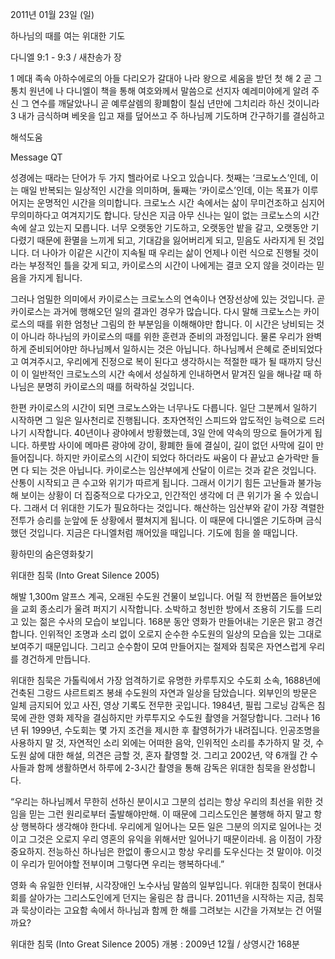 2011년 01월 23일 (일)

하나님의 때를 여는 위대한 기도



다니엘 9:1 - 9:3 / 새찬송가  장


1 메대 족속 아하수에로의 아들 다리오가 갈대아 나라 왕으로 세움을 받던 첫 해
2 곧 그 통치 원년에 나 다니엘이 책을 통해 여호와께서 말씀으로 선지자 예레미야에게 알려 주신 그 연수를 깨달았나니 곧 예루살렘의 황폐함이 칠십 년만에 그치리라 하신 것이니라
3 내가 금식하며 베옷을 입고 재를 덮어쓰고 주 하나님께 기도하며 간구하기를 결심하고

해석도움





Message QT

성경에는 때라는 단어가 두 가지 헬라어로 나오고 있습니다. 첫째는 ‘크로노스’인데, 이는 매일 반복되는 일상적인 시간을 의미하며, 둘째는 ‘카이로스’인데, 이는 목표가 이루어지는 운명적인 시간을 의미합니다. 크로노스 시간 속에서는 삶이 무미건조하고 심지어 무의미하다고 여겨지기도 합니다. 당신은 지금 아무 신나는 일이 없는 크로노스의 시간 속에 살고 있는지 모릅니다. 너무 오랫동안 기도하고, 오랫동안 밭을 갈고, 오랫동안 기다렸기 때문에 환멸을 느끼게 되고, 기대감을 잃어버리게 되고, 믿음도 사라지게 된 것입니다. 더 나아가 이같은 시간이 지속될 때 우리는 삶이 언제나 이런 식으로 진행될 것이라는 부정적인 틀을 갖게 되고, 카이로스의 시간이 나에게는 결코 오지 않을 것이라는 믿음을 가지게 됩니다. 

그러나 엄밀한 의미에서 카이로스는 크로노스의 연속이나 연장선상에 있는 것입니다. 곧 카이로스는 과거에 행해오던 일의 결과인 경우가 많습니다. 다시 말해 크로노스는 카이로스의 때를 위한 엄청난 그림의 한 부분임을 이해해야만 합니다. 이 시간은 낭비되는 것이 아니라 하나님의 카이로스의 때를 위한 훈련과 준비의 과정입니다. 물론 우리가 완벽하게 준비되어야만 하나님께서 일하시는 것은 아닙니다. 하나님께서 은혜로 준비되었다고 여겨주시고, 우리에게 진정으로 복이 된다고 생각하시는 적절한 때가 될 때까지 당신이 이 일반적인 크로노스의 시간 속에서 성실하게 인내하면서 맡겨진 일을 해나갈 때 하나님은 분명히 카이로스의 때를 허락하실 것입니다. 

한편 카이로스의 시간이 되면 크로노스와는 너무나도 다릅니다. 일단 그분께서 일하기 시작하면 그 일은 일사천리로 진행됩니다. 초자연적인 스피드와 압도적인 능력으로 드러나기 시작합니다. 40년이나 광야에서 방황했는데, 3일 안에 약속의 땅으로 들어가게 됩니다. 하룻밤 사이에 메마른 광야에 강이, 황폐한 들에 결실이, 길이 없던 사막에 길이 만들어집니다. 하지만 카이로스의 시간이 되었다 하더라도 싸움이 다 끝났고 숟가락만 들면 다 되는 것은 아닙니다. 카이로스는 임산부에게 산달이 이르는 것과 같은 것입니다. 산통이 시작되고 큰 수고와 위기가 따르게 됩니다. 그래서 이기기 힘든 고난들과 불가능해 보이는 상황이 더 집중적으로 다가오고, 인간적인 생각에 더 큰 위기가 올 수 있습니다. 그래서 더 위대한 기도가 필요하다는 것입니다. 해산하는 임산부와 같이 가장 격렬한 전투가 승리를 눈앞에 둔 상황에서 펼쳐지게 됩니다. 이 때문에 다니엘은 기도하며 금식했던 것입니다. 지금은 다니엘처럼 깨어있을 때입니다. 기도에 힘을 쓸 때입니다. 


황하민의 숨은영화찾기

위대한 침묵 (Into Great Silence 2005)

해발 1,300m 알프스 계곡, 오래된 수도원 건물이 보입니다. 어릴 적 한번쯤은 들어보았을 교회 종소리가 울려 퍼지기 시작합니다. 소박하고 청빈한 방에서 조용히 기도를 드리고 있는 젊은 수사의 모습이 보입니다. 168분 동안 영화가 만들어내는 기운은 맑고 경건합니다. 인위적인 조명과 소리 없이 오로지 순수한 수도원의 일상의 모습을 있는 그대로 보여주기 때문입니다. 그리고 순수함이 모여 만들어지는 절제와 침묵은 자연스럽게 우리를 경건하게 만듭니다. 

위대한 침묵은 가톨릭에서 가장 엄격하기로 유명한 카루투지오 수도회 소속, 1688년에 건축된 그랑드 샤르트뢰즈 봉쇄 수도원의 자연과 일상을 담았습니다. 외부인의 방문은 일체 금지되어 있고 사진, 영상 기록도 전무한 곳입니다. 1984년, 필립 그로닝 감독은 침묵에 관한 영화 제작을 결심하지만 카루투지오 수도원 촬영을 거절당합니다. 그러나 16년 뒤 1999년, 수도회는 몇 가지 조건을 제시한 후 촬영허가가 내려집니다. 인공조명을 사용하지 말 것, 자연적인 소리 외에는 어떠한 음악, 인위적인 소리를 추가하지 말 것, 수도원 삶에 대한 해설, 의견은 금할 것, 혼자 촬영할 것. 그리고 2002년, 약 6개월 간 수사들과 함께 생활하면서 하루에 2-3시간 촬영을 통해 감독은 위대한 침묵을 완성합니다.

“우리는 하나님께서 무한히 선하신 분이시고 그분의 섭리는 항상 우리의 최선을 위한 것임을 믿는 그런 원리로부터 출발해야만해. 이 때문에 그리스도인은 불행해 하지 말고 항상 행복하다 생각해야 한다네. 우리에게 일어나는 모든 일은 그분의 의지로 일어나는 것이고 그것은 오로지 우리 영혼의 유익을 위해서만 일어나기 때문이라네. 음 이점이 가장 중요하지. 전능하신 하나님은 한없이 좋으시고 항상 우리를 도우신다는 것 말이야. 이것이 우리가 믿어야할 전부이며 그렇다면 우리는 행복하다네.” 

영화 속 유일한 인터뷰, 시각장애인 노수사님 말씀의 일부입니다. 위대한 침묵이 현대사회를 살아가는 그리스도인에게 던지는 울림은 참 큽니다. 2011년을 시작하는 지금, 침묵과 묵상이라는 고요함 속에서 하나님과 함께 한 해를 그려보는 시간을 가져보는 건 어떨까요?

위대한 침묵 (Into Great Silence 2005) 
개봉 : 2009년 12월 / 상영시간 168분